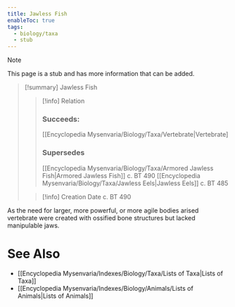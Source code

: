 ```yaml
---
title: Jawless Fish
enableToc: true
tags:
  - biology/taxa
  - stub
---
```


> [!note]
> This page is a stub and has more information that can be added.

> [!summary] Jawless Fish
> > [!info] Relation
> > ### Succeeds:
> > [[Encyclopedia Mysenvaria/Biology/Taxa/Vertebrate|Vertebrate]
> > ### Supersedes 
> > [[Encyclopedia Mysenvaria/Biology/Taxa/Armored Jawless Fish|Armored Jawless Fish]] c. BT 490
> > [[Encyclopedia Mysenvaria/Biology/Taxa/Jawless Eels|Jawless Eels]] c. BT 485
>
> > [!info] Creation Date
> > c. BT 490

As the need for larger, more powerful, or more agile bodies arised vertebrate were created with ossified bone structures but lacked manipulable jaws.

# See Also
- [[Encyclopedia Mysenvaria/Indexes/Biology/Taxa/Lists of Taxa|Lists of Taxa]]
- [[Encyclopedia Mysenvaria/Indexes/Biology/Animals/Lists of Animals|Lists of Animals]]
